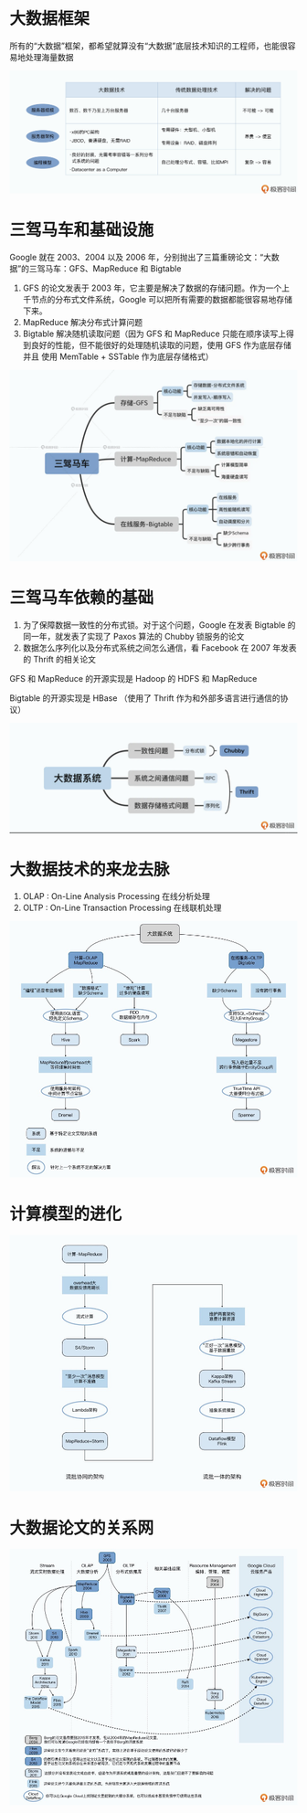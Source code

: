 # 大数据框架

所有的“大数据”框架，都希望就算没有“大数据”底层技术知识的工程师，也能很容易地处理海量数据

![image-20230516152338942](content.assets/image-20230516152338942.png)

# 三驾马车和基础设施

Google 就在 2003、2004 以及 2006 年，分别抛出了三篇重磅论文：“大数据”的三驾马车：GFS、MapReduce 和 Bigtable

1. GFS 的论文发表于 2003 年，它主要是解决了数据的存储问题。作为一个上千节点的分布式文件系统，Google 可以把所有需要的数据都能很容易地存储下来。
2. MapReduce 解决分布式计算问题
3. Bigtable 解决随机读取问题（因为 GFS 和 MapReduce 只能在顺序读写上得到良好的性能，但不能很好的处理随机读取的问题，使用 GFS 作为底层存储 并且 使用 MemTable + SSTable 作为底层存储格式）

![](content.assets/image-20230516153043232.png)



# 三驾马车依赖的基础



1. 为了保障数据一致性的分布式锁。对于这个问题，Google 在发表 Bigtable 的同一年，就发表了实现了 Paxos 算法的 Chubby 锁服务的论文
2. 数据怎么序列化以及分布式系统之间怎么通信，看 Facebook 在 2007 年发表的 Thrift 的相关论文

GFS 和 MapReduce 的开源实现是 Hadoop 的 HDFS 和 MapReduce

Bigtable 的开源实现是 HBase （使用了 Thrift 作为和外部多语言进行通信的协议）

![](content.assets/image-20230516154111772.png)





# 大数据技术的来龙去脉



1. OLAP : On-Line Analysis Processing 在线分析处理
2. OLTP : On-Line Transaction Processing 在线联机处理



![](content.assets/image-20230516154804661.png)



# 计算模型的进化

![](content.assets/image-20230516155704018.png)



# 大数据论文的关系网

![](content.assets/image-20230516155746885.png)























